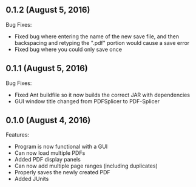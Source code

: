 ## 0.1.2 (August 5, 2016)

Bug Fixes:

- Fixed bug where entering the name of the new save file, and then
backspacing and retyping the ".pdf" portion would cause a save error
- Fixed bug where you could only save once

## 0.1.1 (August 5, 2016)

Bug Fixes:

- Fixed Ant buildfile so it now builds the correct JAR with dependencies
- GUI window title changed from PDFSplicer to PDF-Splicer

## 0.1.0 (August 4, 2016)

Features:

- Program is now functional with a GUI
- Can now load multiple PDFs
- Added PDF display panels
- Can now add multiple page ranges (including duplicates)
- Properly saves the newly created PDF
- Added JUnits